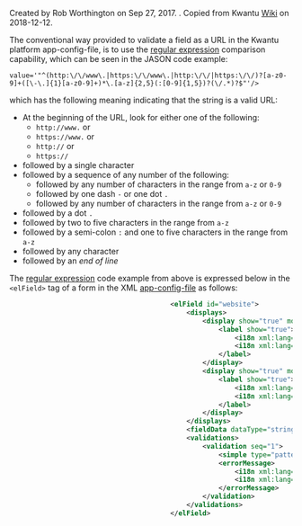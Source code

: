 Created by Rob Worthington on Sep 27, 2017. . Copied from Kwantu [Wiki](http://w.kwantu.net/display/CON/How+to+validate+a+field+as+a+URL) on 2018-12-12.

The conventional way provided to validate a field as a URL in the Kwantu platform app-config-file, is to use the [regular expression](https://en.wikipedia.org/wiki/Regular_expression) comparison capability, which can be seen in the JASON code example: 

`value='"^(http:\/\/www\.|https:\/\/www\.|http:\/\/|https:\/\/)?[a-z0-9]+([\-\.]{1}[a-z0-9]+)*\.[a-z]{2,5}(:[0-9]{1,5})?(\/.*)?$"'/>` 

which has the following meaning indicating that the string is a valid URL:
* At the beginning of the URL, look for either one of the following: 
   * `http://www.` or 
   * `https://www.` or 
   * `http://` or 
   * `https://`
* followed by a single character
* followed by a sequence of any number of the following:
   * followed by any number of characters in the range from `a-z` or `0-9`
   * followed by one dash `-` or one dot `.`
   * followed by any number of characters in the range from `a-z` or `0-9`
* followed by a dot `.`
* followed by two to five characters in the range from `a-z`
* followed by a semi-colon `:` and one to five characters in the range from `a-z`
* followed by any character
* followed by an _end of line_ 

The [regular expression](https://en.wikipedia.org/wiki/Regular_expression) code example from above is expressed below in the `<elField>` tag of a form in the XML [app-config-file](https://github.com/kwantu/platformconfiguration/wiki/Application-config) as follows:

```XML
                                        <elField id="website">
                                            <displays>
                                                <display show="true" mode="edit" widget="textbox">
                                                    <label show="true">
                                                        <i18n xml:lang="en">Website</i18n>
                                                        <i18n xml:lang="pt">Website</i18n>
                                                    </label>
                                                </display>
                                                <display show="true" mode="readonly" widget="link">
                                                    <label show="true">
                                                        <i18n xml:lang="en">Website</i18n>
                                                        <i18n xml:lang="pt">Website</i18n>
                                                    </label>
                                                </display>
                                            </displays>
                                            <fieldData dataType="string"/>
                                            <validations>
                                                <validation seq="1">
                                                    <simple type="pattern" dataType="string" value='"^(http:\/\/www\.|https:\/\/www\.|http:\/\/|https:\/\/)?[a-z0-9]+([\-\.]{1}[a-z0-9]+)*\.[a-z]{2,5}(:[0-9]{1,5})?(\/.*)?$"'/>
                                                    <errorMessage>
                                                        <i18n xml:lang="en">Please enter the URL</i18n>
                                                        <i18n xml:lang="pt">Please enter the URL</i18n>
                                                    </errorMessage>
                                                </validation>
                                            </validations>
                                        </elField>
```
